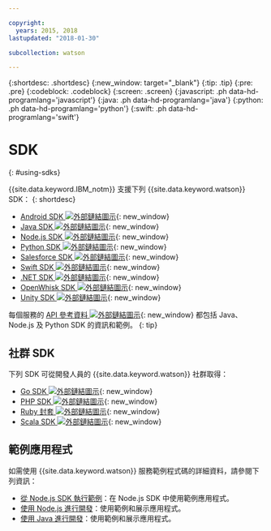 ```yaml
---

copyright:
  years: 2015, 2018
lastupdated: "2018-01-30"

subcollection: watson

---
```


{:shortdesc: .shortdesc}
{:new_window: target="_blank"}
{:tip: .tip}
{:pre: .pre}
{:codeblock: .codeblock}
{:screen: .screen}
{:javascript: .ph data-hd-programlang='javascript'}
{:java: .ph data-hd-programlang='java'}
{:python: .ph data-hd-programlang='python'}
{:swift: .ph data-hd-programlang='swift'}

# SDK
{: #using-sdks}

{{site.data.keyword.IBM_notm}} 支援下列 {{site.data.keyword.watson}} SDK：
{: shortdesc}

* [Android SDK ![外部鏈結圖示](../../icons/launch-glyph.svg "外部鏈結圖示")](https://github.com/watson-developer-cloud/android-sdk){: new_window}
* [Java SDK ![外部鏈結圖示](../../icons/launch-glyph.svg "外部鏈結圖示")](https://github.com/watson-developer-cloud/java-sdk){: new_window}
* [Node.js SDK ![外部鏈結圖示](../../icons/launch-glyph.svg "外部鏈結圖示")](https://github.com/watson-developer-cloud/node-sdk){: new_window}
* [Python SDK ![外部鏈結圖示](../../icons/launch-glyph.svg "外部鏈結圖示")](https://github.com/watson-developer-cloud/python-sdk){: new_window}
* [Salesforce SDK ![外部鏈結圖示](../../icons/launch-glyph.svg "外部鏈結圖示")](https://github.com/watson-developer-cloud/salesforce-sdk){: new_window}
* [Swift SDK ![外部鏈結圖示](../../icons/launch-glyph.svg "外部鏈結圖示")](https://github.com/watson-developer-cloud/swift-sdk){: new_window}
* [.NET SDK ![外部鏈結圖示](../../icons/launch-glyph.svg "外部鏈結圖示")](https://github.com/watson-developer-cloud/dotnet-standard-sdk){: new_window}
* [OpenWhisk SDK ![外部鏈結圖示](../../icons/launch-glyph.svg "外部鏈結圖示")](https://github.com/watson-developer-cloud/openwhisk-sdk/){: new_window}
* [Unity SDK ![外部鏈結圖示](../../icons/launch-glyph.svg "外部鏈結圖示")](https://github.com/watson-developer-cloud/unity-sdk){: new_window}

每個服務的 [API 參考資料 ![外部鏈結圖示](../../icons/launch-glyph.svg "外部鏈結圖示")](https://{DomainName}/developer/watson/documentation){: new_window} 都包括 Java、Node.js 及 Python SDK 的資訊和範例。
{: tip}

## 社群 SDK

下列 SDK 可從開發人員的 {{site.data.keyword.watson}} 社群取得：

* [Go SDK ![外部鏈結圖示](../../icons/launch-glyph.svg "外部鏈結圖示")](https://github.com/liviosoares/go-watson-sdk){: new_window}
* [PHP SDK ![外部鏈結圖示](../../icons/launch-glyph.svg "外部鏈結圖示")](https://github.com/CognitiveBuild/WatsonPHPSDK){: new_window}
* [Ruby 封套 ![外部鏈結圖示](../../icons/launch-glyph.svg "外部鏈結圖示")](https://github.com/IcaliaLabs?utf8=%E2%9C%93&q=watson&type=&language=ruby){: new_window}
* [Scala SDK ![外部鏈結圖示](../../icons/launch-glyph.svg "外部鏈結圖示")](https://github.com/kane77/scala-sdk){: new_window}

## 範例應用程式

如需使用 {{site.data.keyword.watson}} 服務範例程式碼的詳細資料，請參閱下列資訊：

* [從 Node.js SDK 執行範例](/docs/services/watson/running-node-examples.html)：在 Node.js SDK 中使用範例應用程式。
* [使用 Node.js 進行開發](/docs/services/watson/developing-nodejs.html)：使用範例和展示應用程式。
* [使用 Java 進行開發](/docs/services/watson/developing-java.html)：使用範例和展示應用程式。
